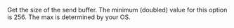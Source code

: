Get the size of the send buffer. The minimum (doubled) value for this option is 256. The max is determined by your OS.
